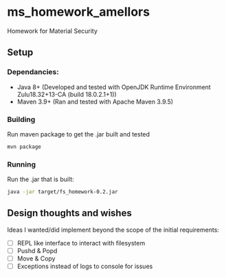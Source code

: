 # ms_homework_amellors
Homework for Material Security

## Setup

### Dependancies:
* Java 8+ (Developed and tested with OpenJDK Runtime Environment Zulu18.32+13-CA (build 18.0.2.1+1))
* Maven 3.9+ (Ran and tested with Apache Maven 3.9.5)

### Building
Run maven package to get the .jar built and tested
```bash 
mvn package
```

### Running
Run the .jar that is built:
```bash 
java -jar target/fs_homework-0.2.jar
```

## Design thoughts and wishes

Ideas I wanted/did implement beyond the scope of the initial requirements:
- [ ] REPL like interface to interact with filesystem
- [ ] Pushd & Popd
- [ ] Move & Copy
- [ ] Exceptions instead of logs to console for issues